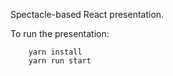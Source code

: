 Spectacle-based React presentation.

To run the presentation:

```
    yarn install
    yarn run start
```

